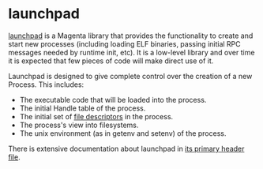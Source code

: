 # launchpad

[launchpad][launchpad] is a Magenta library that provides the
functionality to create and start new processes (including loading ELF
binaries, passing initial RPC messages needed by runtime init, etc).
It is a low-level library and over time it is expected that few pieces
of code will make direct use of it.

Launchpad is designed to give complete control over the creation of a
new Process. This includes:
- The executable code that will be loaded into the process.
- The initial Handle table of the process.
- The initial set of [file descriptors](libc.md#fds) in the process.
- The process's view into filesystems.
- The unix environment (as in getenv and setenv) of the process.

There is extensive documentation about launchpad in [its primary
header file][launchpad-header].

[launchpad]: https://fuchsia.googlesource.com/magenta/+/master/system/ulib/launchpad "launchpad"
[launchpad-header]: https://fuchsia.googlesource.com/magenta/+/master/system/ulib/launchpad/include/launchpad/launchpad.h "launchpad header"
